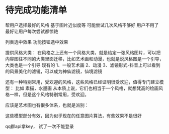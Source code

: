 

# 待完成功能清单
帮用户选择最好的风格 基于图片近似度等
可能尝试几次风格不够好 用户不用了
最好让用户每次尝试都惊艳

列表选中效果
功能按钮选中效果


提供风格大类：
在风格之上还有一个风格大类，就是给定一张风格图片，可以把内容图往不同的大类里面迁移，比如艺术画和动漫，也就是说风格图是一个引导，大类也是一个引导
现有的
1、一般艺术画
2、动漫
3、滤镜形式-抖音上可以看到的风景美化的滤镜，可以成为神仙滤镜，仙境滤镜

还有一种特别常用，受欢迎的风格，这些风格已经证明很受欢迎，值得专门建立模型：
比如
素描，水墨画
从本质上说，它们也相当于一个风格，就想梵高的绘画风格一样，但是这个风格特别常用，受欢迎。

应该是艺术图也有很多体系，也就是派别：



这些模型部分有效，因为似乎现在的任意图片算法，有些效果不是很好


qq群api拿key， 试了一次不能登录
